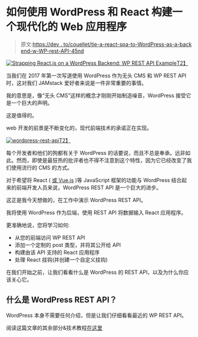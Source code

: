 # 如何使用 WordPress 和 React 构建一个现代化的 Web 应用程序

> 原文:[https://dev . to/couellet/tie-a-react-spa-to-WordPress-as-a-back end-w-WP-rest-API-45nd](https://dev.to/couellet/tying-a-react-spa-to-wordpress-as-a-backend-w-wp-rest-api-45nd)

[![Strapping React.js on a WordPress Backend: WP REST API Example](../Images/a43acf7c328a06187236e70f2f4da523.png)T2】](https://res.cloudinary.com/practicaldev/image/fetch/s--FX425N4w--/c_limit%2Cf_auto%2Cfl_progressive%2Cq_auto%2Cw_880/https://snipcart.com/media/204844/wordpress-react.png)

当我们在 2017 年第一次写道使用 WordPress 作为无头 CMS 和 WP REST API 时，这对我们 JAMstack 爱好者来说是一件非常重要的事情。

我的意思是，像“无头 CMS”这样的概念才刚刚开始制造噪音，WordPress 接受它是一个巨大的声明。

这是值得的。

web 开发的前景是不断变化的，现代前端技术的承诺正在实现。

[![wordpress-rest-api](../Images/6a58a98f6e53a9b2e571f1686b1ab3ed.png)T2】](https://res.cloudinary.com/practicaldev/image/fetch/s--PqYHi2Lt--/c_limit%2Cf_auto%2Cfl_progressive%2Cq_auto%2Cw_880/https://snipcart.com/media/203587/wp-rest-api.jpg)

每个开发者和他们的狗都有关于 WordPress 的话要说，而且不总是奉承。远非如此。然而，即使是最狂热的批评者也不得不注意到这个特性，因为它已经改变了我们使用流行的 CMS 的方式。

对于希望将 React ( [或 Vue.js](https://snipcart.com/blog/wordpress-vue-headless) )等 JavaScript 框架的功能与 WordPress 结合起来的前端开发人员来说，WordPress REST API 是一个巨大的进步。

这正是我今天想做的，在工作中演示 WordPress REST API。

我将使用 WordPress 作为后端，使用 REST API 将数据输入 React 应用程序。

更准确地说，您将学习如何:

*   从您的前端访问 WP REST API
*   添加一个定制的 post 类型，并将其公开给 API
*   构建由该 API 支持的 React 应用程序
*   处理 React 挂钩(并创建一个自定义挂钩)

在我们开始之前，让我们看看什么是 WordPress 的 REST API，以及为什么你应该关心它。

## [](#what-is-wordpress-rest-api)什么是 WordPress REST API？

WordPress 本身不需要任何介绍，但是让我们仔细看看最近的 WP REST API。

阅读这篇文章的其余部分&技术教程[在这里](https://snipcart.com/blog/reactjs-wordpress-rest-api-example)